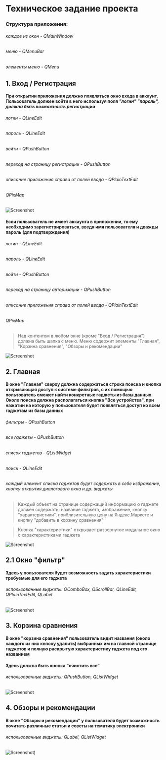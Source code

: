 # Техническое задание проекта

### Структура приложения:

###### каждое из окон - QMainWindow
###### меню - QMenuBar
###### элементы меню - QMenu

## 1. Вход / Регистрация

  #### При открытии приложения должно появляться окно входа в аккаунт. Пользователь должен войти в него используя поля *"логин"* *"пароль", должна быть возможность регистрации*
  
  ###### логин - QLineEdit
  ###### пароль - QLineEdit
  ###### войти - QPushButton
  ###### переход на страницу регистрации - QPushButton
  ###### описание приложения справа от полей ввода - QPlainTextEdit
  ###### QPixMap
  
  ![Screenshot](https://user-images.githubusercontent.com/78506458/138615338-b16a5cf4-a7df-46fe-9352-4a8f76b18461.png)
  
  #### Если пользователь не имеет аккаунта в приложении, то ему необходимо зарегистрироваться, введя имя пользователя и дважды пароль (для подтверждения)
  
  ###### логин - QLineEdit
  ###### пароль - QLineEdit
  ###### войти - QPushButton
  ###### переход на страницу авторизации - QPushButton
  ###### описание приложения справа от полей ввода - QPlainTextEdit
  ###### QPixMap
  
  > Над контентом в любом окне (кроме "Вход / Регистрация") должна быть шапка с меню. Меню содержит элементы "Главная", "Корзина сравнения", "Обзоры и рекомендации"
  
  ![Screenshot](https://user-images.githubusercontent.com/78506458/138615364-c859fd42-7033-4f68-a75b-e1277c35c6ea.png)

## 2. Главная

#### В окне **"Главная"** сверху должна содержаться строка поиска и кнопка открывающая доступ к системе фильтров, с их помощью пользователь сможет найти конкретные гаджеты из базы данных. Около поиска должна располагаться кнопка **"Все устройства"**, при нажатии на которую у пользователя будет появляться доступ ко всем гаджетам из базы данных

  ###### фильтры - QPushButton
  ###### все гаджеты - QPushButton
  ###### список гаджетов - QListWidget
  ###### поиск - QLineEdit
  ###### каждый элемент списка гаджетов будет содержать в себе избражение, кнопку открытия диалогового окна и др. виджеты

  > Каждый объект на странице cодержащий информацию о гаджете должен содержать: название гаджета, изображение, кнопку "характеристики", приблизительную цену на Яндекс.Маркете и кнопку "добавить в корзину сравнения"

  > Кнопка "характеристики" открывает развернутое модальное окно с характеристиками гаджета

  ![Screenshot](https://user-images.githubusercontent.com/78506458/138615391-9d40be05-e63d-437b-aa0f-29214d2c19ca.png)

## 2.1 Окно "фильтр"

#### Здесь у пользователя будет возможность задать характеристики требуемые для его гаджета

  ###### использованные виджеты: QComboBox, QScrollBar, QLineEdit, QPlainTextEdit, QLabel
  
  ![Screenshot](https://user-images.githubusercontent.com/78506458/138615416-dbb8bb1d-17b8-496e-a471-2f81fc0ba8de.png)

## 3. Корзина сравнения

  #### В окне **"корзина сравнения"** пользователь видит названия (около каждого из них кнпоку удалить) выбранных им на главной странице гаджетов и полную раскрытую характеристику гаджета под его названием
  #### Здесь должна быть кнопка "очистить все"
  
  ###### использованные виджеты: QPushButton, QListWidget
   
  ![Screenshot](https://user-images.githubusercontent.com/78506458/138615438-2666bd38-fa26-4f9e-858e-667dc4b827de.png)

## 4. Обзоры и рекомендации

  #### В окне **"Обзоры и рекомендации"** у пользователя будет возможность почитать различные статьи и советы на тематику электроники

  ###### использованные виджеты: QLabel, QListWidget
  
  ![Screenshot)](https://user-images.githubusercontent.com/78506458/138615445-48a43a93-9d82-4bd0-bea5-b7d753c46212.png)
